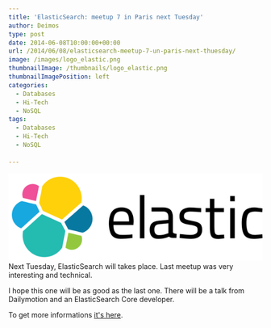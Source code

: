 ```yaml
---
title: 'ElasticSearch: meetup 7 in Paris next Tuesday'
author: Deimos
type: post
date: 2014-06-08T10:00:00+00:00
url: /2014/06/08/elasticsearch-meetup-7-un-paris-next-thuesday/
image: /images/logo_elastic.png
thumbnailImage: /thumbnails/logo_elastic.png
thumbnailImagePosition: left
categories:
  - Databases
  - Hi-Tech
  - NoSQL
tags:
  - Databases
  - Hi-Tech
  - NoSQL

---
```

![elastic](/images/logo_elastic.png)
Next Tuesday, ElasticSearch will takes place. Last meetup was very interesting and technical.

I hope this one will be as good as the last one. There will be a talk from Dailymotion and an ElasticSearch Core developer.

To get more informations [it's here](http://www.meetup.com/elasticsearchfr/events/171946592/).